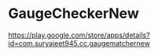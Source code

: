 # GaugeCheckerNew
https://play.google.com/store/apps/details?id=com.suryajeet945.cc.gaugematchernew
